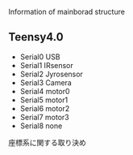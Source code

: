 Information of mainborad structure

## Teensy4.0
- Serial0 USB
- Serial1 IRsensor
- Serial2 Jyrosensor
- Serial3 Camera
- Serial4 motor0
- Serial5 motor1
- Serial6 motor2
- Serial7 motor3
- Serial8 none

座標系に関する取り決め

## 